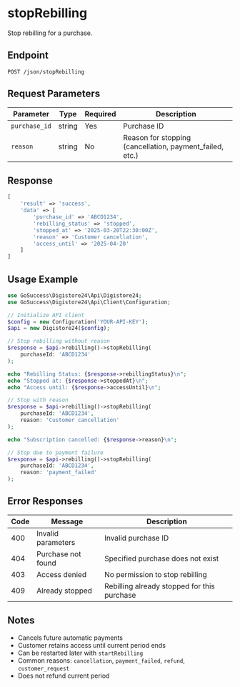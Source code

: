 # stopRebilling

Stop rebilling for a purchase.

## Endpoint

```
POST /json/stopRebilling
```

## Request Parameters

| Parameter | Type | Required | Description |
|-----------|------|----------|-------------|
| `purchase_id` | string | Yes | Purchase ID |
| `reason` | string | No | Reason for stopping (cancellation, payment_failed, etc.) |

## Response

```php
[
    'result' => 'success',
    'data' => [
        'purchase_id' => 'ABCD1234',
        'rebilling_status' => 'stopped',
        'stopped_at' => '2025-03-20T22:30:00Z',
        'reason' => 'Customer cancellation',
        'access_until' => '2025-04-20'
    ]
]
```

## Usage Example

```php
use GoSuccess\Digistore24\Api\Digistore24;
use GoSuccess\Digistore24\Api\Client\Configuration;

// Initialize API client
$config = new Configuration('YOUR-API-KEY');
$api = new Digistore24($config);

// Stop rebilling without reason
$response = $api->rebilling()->stopRebilling(
    purchaseId: 'ABCD1234'
);

echo "Rebilling Status: {$response->rebillingStatus}\n";
echo "Stopped at: {$response->stoppedAt}\n";
echo "Access until: {$response->accessUntil}\n";

// Stop with reason
$response = $api->rebilling()->stopRebilling(
    purchaseId: 'ABCD1234',
    reason: 'Customer cancellation'
);

echo "Subscription cancelled: {$response->reason}\n";

// Stop due to payment failure
$response = $api->rebilling()->stopRebilling(
    purchaseId: 'ABCD1234',
    reason: 'payment_failed'
);
```

## Error Responses

| Code | Message | Description |
|------|---------|-------------|
| 400 | Invalid parameters | Invalid purchase ID |
| 404 | Purchase not found | Specified purchase does not exist |
| 403 | Access denied | No permission to stop rebilling |
| 409 | Already stopped | Rebilling already stopped for this purchase |

## Notes

- Cancels future automatic payments
- Customer retains access until current period ends
- Can be restarted later with `startRebilling`
- Common reasons: `cancellation`, `payment_failed`, `refund`, `customer_request`
- Does not refund current period
